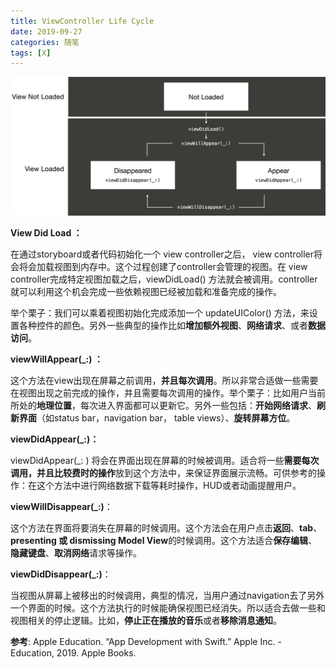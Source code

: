 ```yaml
---
title: ViewController Life Cycle
date: 2019-09-27 
categories: 随笔
tags: [X]
---
```


![图片](https://raw.githubusercontent.com/DikeyKing/dikeyking.github.io/master/_posts/img/viewcontrollerlifecycle.png) 

**View Did Load ：** 

在通过storyboard或者代码初始化一个 view controller之后， view controller将会将会加载视图到内存中。这个过程创建了controller会管理的视图。在 view controller完成特定视图加载之后，viewDidLoad() 方法就会被调用。controller 就可以利用这个机会完成一些依赖视图已经被加载和准备完成的操作。

举个栗子：我们可以乘着视图初始化完成添加一个 updateUIColor() 方法，来设置各种控件的颜色。另外一些典型的操作比如**增加额外视图**、**网络请求**、或者**数据访问**。

**viewWillAppear(_:) ：**

这个方法在view出现在屏幕之前调用，**并且每次调用**。所以非常合适做一些需要在视图出现之前完成的操作，并且需要每次调用的操作。举个栗子：比如用户当前所处的**地理位置**，每次进入界面都可以更新它。另外一些包括：**开始网络请求**、**刷新界面**（如status bar，navigation bar， table views）、**旋转屏幕方位**。

**viewDidAppear(_:)：** 

viewDidAppear(_: )  将会在界面出现在屏幕的时候被调用。适合将一些**需要每次调用，并且比较费时的操作**放到这个方法中，来保证界面展示流畅。可供参考的操作：在这个方法中进行网络数据下载等耗时操作，HUD或者动画提醒用户。

**viewWillDisappear(_:)**：

这个方法在界面将要消失在屏幕的时候调用。这个方法会在用户点击**返回**、**tab**、**presenting 或 dismissing Model View**的时候调用。这个方法适合**保存编辑**、**隐藏键盘**、**取消网络**请求等操作。

**viewDidDisappear(_:)**：

当视图从屏幕上被移出的时候调用，典型的情况，当用户通过navigation去了另外一个界面的时候。这个方法执行的时候能确保视图已经消失。所以适合去做一些和视图相关的停止逻辑。比如，**停止正在播放的音乐**或者**移除消息通知**。



**参考**: Apple Education. “App Development with Swift.” Apple Inc. - Education, 2019. Apple Books. 

<!-- more -->

